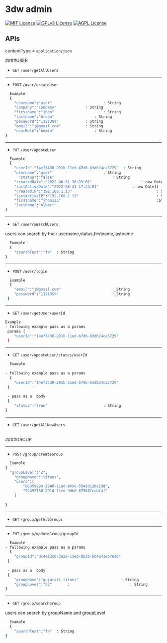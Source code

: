 # 3dw admin
[![MIT License](https://img.shields.io/badge/License-MIT-green.svg)](https://choosealicense.com/licenses/mit/)
[![GPLv3 License](https://img.shields.io/badge/License-GPL%20v3-yellow.svg)](https://opensource.org/licenses/)
[![AGPL License](https://img.shields.io/badge/license-AGPL-blue.svg)](http://www.gnu.org/licenses/agpl-3.0)


## APIs

contentType = `application/json`


 ####USER
	


- `GET` `/user/getAllUsers`

------------


- `POST` `/user/createUser`

```bash
  Example
  {
    "username":"user"						: String
    "company":"company"				: String
    "firstname":"jhon"						: String
    "lastname":"Ardon"					: String
    "password":"13213$%"			: String
    "email":"j@gmail.com"			: String
    "userRole":"Admin"					: String
}
```
------------
- `PUT` `/user/updateUser`

```bash
  Example
  {
    "userId":"14ef3430-291b-11ed-b7d6-83db24ca3729"  : String
    "username":"user"						: String
	  "status":"false"							: String
	"createdDate":"2022-08-31 16:23:01" 					 : new Date()
    "lastActiveDate":"2022-08-31 17:23:01" 				 : new Date()
	"createdIP":"192.168.1.13"										: String
    "lastActiveIP":"192.168.1.13"									: String
    "firstname":"jhon123"											:String 
    "lastname":"Albert" 												: String
}
```
------------
- `GET` `/user/searchUsers`

users can search by their username,status,firstname,lastname

```bash
  Example
  {
    "searchText":"fa"  : String
}
```
------------
- `POST` `/user/login`


```bash
  Example
  {
    "email":"j@gmail.com"						:_String
    "password":"13213$%"					 	:_String
 }
```
------------
- `GET` `/user/getUser/userId`


```bash
Example
- following example pass as a params
 params {
    "userId":"14ef3430-291b-11ed-b7d6-83db24ca3729"						:_String
 }
```

------------
- `GET` `/user/updateUser/status/userId`


```bash
  Example
  
- following example pass as a params
  {
    "userId":"14ef3430-291b-11ed-b7d6-83db24ca3729"						:_String
 }
 
 - pass as a  body
 {
    "status":"true"							: String
}
```
------------
- `GET` `/user/getAllNewUsers`

<br/>
 ####GROUP

------------
- `POST` `/group/createGroup`


```bash
  Example 
{
  "groupLevel":"2",
    "groupName":"titans",
    "users":[
        "06959090-2949-11ed-a096-5b42012bc1dd",
        "92492150-291d-11ed-9db0-679607ccbf4f"
    ]    
	
}
```
------------
- `GET` `/group/getAllGroups`

------------
- `PUT` `/group/updateGroup/groupId`

```bash
  Example
- following example pass as a params
  {
    "groupId":"dc4e13c0-2a2e-11ed-8b1b-bb4a41eb7e16"						:_String
 }
 
 - pass as a  body
 {
    "groupName":"gujarati titans"					: String
    "groupLevel":"52" 		:							: String
}
```
------------
- `GET` `/group/searchGroup`

users can search by groupName and groupLevel

```bash
  Example
  {
    "searchText":"fa"  : String
}
```
<br/>
<br/>
<br/>



